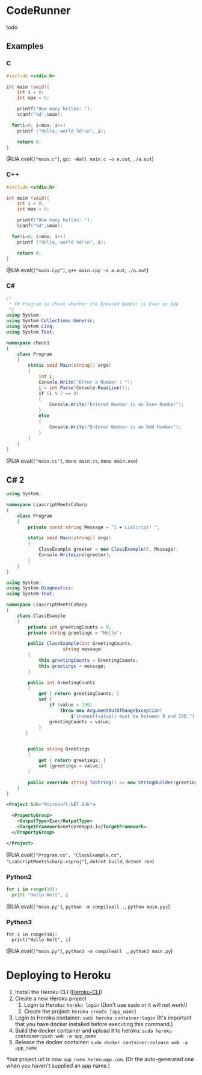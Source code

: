 <!--
author:   André Dietrich

email:    LiaScript@github.io

version:  0.0.1

language: en

narrator: US English Female

comment:  This template allows to run C, C++, C# code on a server, while
          communication with LiaScript-courses.

script:   https://cdn.jsdelivr.net/npm/phoenix-js@1.0.3/dist/glob/main.js

@LIA.eval: @LIA.eval_(@uid,`@0`,@1,@2)

@LIA.eval_
<script>
var hash = Math.random().toString(36).replace(/[^a-z]+/g, '')
var ROOT_SOCKET = 'wss://liarunner.herokuapp.com/socket'; // default path is /socket
var socket = new Socket(ROOT_SOCKET);
socket.connect(); // connect
var chan = socket.channel("lia:"+hash);

chan.on("service", (e) => {
  if (e.message.stderr)
    console.error(e.message.stderr)
  else if (e.message.stdout) {
    if (!e.message.stdout.startsWith("Warning: cannot switch "))
      console.log(e.message.stdout)
  }
  else if (e.message.exit) {
    console.debug(e.message.exit)
    send.lia("LIA: stop")
  }
})

var order = @1
var files = {}


if (order[0])
  files[order[0]] = `@input(0)`
if (order[1])
  files[order[1]] = `@input(1)`
if (order[2])
  files[order[2]] = `@input(2)`
if (order[3])
  files[order[3]] = `@input(3)`
if (order[4])
  files[order[4]] = `@input(4)`
if (order[5])
  files[order[5]] = `@input(5)`
if (order[6])
  files[order[6]] = `@input(6)`
if (order[7])
  files[order[7]] = `@input(7)`
if (order[8])
  files[order[8]] = `@input(8)`
if (order[9])
  files[order[9]] = `@input(9)`


chan.join()
.receive("ok", (e) => {
    chan.push("lia", {event_id: "@0", message: {start: "CodeRunner", settings: null}})
    .receive("ok", (e) => {
        chan.push("lia", {event_id: "@0", message: {files: files}})
        .receive("ok", (e) => {
            console.debug(e.message)
            chan.push("lia", {event_id: "@0", message: {compile: @2, order: order}})
            .receive("ok", (e) => {
                console.debug(e.message)
                chan.push("lia", {event_id: "@0", message: {execute: @3}})
                .receive("ok", (e) => {
                    //console.debug(e.message)
                    //console.clear()
                    send.lia("LIA: terminal")
                })
                .receive("error", (e) => {
                    console.err("could not start application => ", e)
                    chan.push("lia", {event_id: "@0", message: {stop: ""}})
                    send.lia("LIA: stop")
                })
            })
            .receive("error", (e) => {
                send.lia(e.message, e.details, false)
                chan.push("lia", {event_id: "@0", message: {stop: ""}})
                send.lia("LIA: stop")
            })
        })
        .receive("error", (e) => {
            lia.error("could not setup files => ", e)
            chan.push("lia", {event_id: "@0", message: {stop: ""}})
            send.lia("LIA: stop")
        })
    })
    .receive("error", (e) => {
        lia.error("could not start service => ", e)
        chan.push("lia", {event_id: "@0", message: {stop: ""}})
        send.lia("LIA: stop")
    })
})
.receive("error", (e) => { lia.error("channel join => ", e); });


send.handle("input", (e) => {
    chan.push("lia", {event_id: "@0", message: {input: e}})
})
send.handle("stop",  (e) => {
    chan.push("lia", {event_id: "@0", message: {stop: ""}})
});


"LIA: wait"
</script>


@end
-->

# CodeRunner

todo

## Examples


### C


```c
#include <stdio.h>

int main (void){
	int i = 0;
	int max = 0;

	printf("How many hellos: ");
	scanf("%d",&max);

  for(i=0; i<max; i++)
    printf ("Hello, world %d!\n", i);

	return 0;
}
```
@LIA.eval(`["main.c"]`, `gcc -Wall main.c -o a.out`, `./a.out`)


### C++


```c
#include <stdio.h>

int main (void){
	int i = 0;
	int max = 0;

	printf("How many hellos: ");
	scanf("%d",&max);

  for(i=0; i<max; i++)
    printf ("Hello, world %d!\n", i);

	return 0;
}
```
@LIA.eval(`["main.cpp"]`, `g++ main.cpp -o a.out`, `./a.out`)

### C#


```csharp
/*
 * C# Program to Check whether the Entered Number is Even or Odd
 */
using System;
using System.Collections.Generic;
using System.Linq;
using System.Text;

namespace check1
{
    class Program
    {
        static void Main(string[] args)
        {
            int i;
            Console.Write("Enter a Number : ");
            i = int.Parse(Console.ReadLine());
            if (i % 2 == 0)
            {
                Console.Write("Entered Number is an Even Number");
            }
            else
            {
                Console.Write("Entered Number is an Odd Number");
            }
        }
    }
}
```
@LIA.eval(`["main.cs"]`, `mono main.cs`, `mono main.exe`)


## C# 2



```csharp           Program.cs
using System;

namespace LiascriptMeetsCsharp
{
    class Program
    {
        private const string Message = "I ❤ LiaScript! ";

        static void Main(string[] args)
        {
            ClassExample greeter = new ClassExample(5, Message);
            Console.WriteLine(greeter);
        }
    }
}
```
```csharp           -ClassExample.cs
using System;
using System.Diagnostics;
using System.Text;

namespace LiascriptMeetsCsharp
{
    class ClassExample
    {
        private int greetingCounts = 0;
        private string greetings = "Hello";

        public ClassExample(int GreetingCounts,
                     string message)
        {
            this.greetingCounts = GreetingCounts;
            this.greetings = message;
        }

        public int GreetingCounts
        {
            get { return greetingCounts; }
            set {
                if (value > 100)
                    throw new ArgumentOutOfRangeException(
                        $"{nameof(value)} must be between 0 and 100.");
                greetingCounts = value;
            }
       }


        public string Greetings
        {
            get { return greetings; }
            set {greetings = value;}
        }

        public override string ToString() => new StringBuilder(greetings.Length * greetingCounts).Insert(0, greetings, greetingCounts).ToString();
    }
}
```
``` xml           -LiaScriptMeetsScharp.csproj
<Project Sdk="Microsoft.NET.Sdk">

  <PropertyGroup>
    <OutputType>Exe</OutputType>
    <TargetFramework>netcoreapp3.1</TargetFramework>
  </PropertyGroup>

</Project>
```
@LIA.eval(`["Program.cs", "ClassExample.cs", "LiaScriptMeetsScharp.csproj"]`, `dotnet build`, `dotnet run`)

### Python2


```python
for i in range(10):
  print "Hallo Welt", i
```
@LIA.eval(`["main.py"]`, `python -m compileall .`, `python main.pyc`)


### Python3


```pythong
for i in range(10):
  print("Hallo Welt", i)
```
@LIA.eval(`["main.py"]`, `python3 -m compileall .`, `python3 main.py`)



# Deploying to Heroku

1. Install the Heroku CLI ([Heroku-CLI](https://devcenter.heroku.com/articles/heroku-cli))
2. Create a new Heroku project
    1. Login to Heroku: `heroku login` (Don't use sudo or it will not work!)
    2. Create the project: `heroku create [app_name]`
3. Login to Heroku container: `sudo heroku container:login` (It's important that you have docker installed before executing this command.)
4. Build the docker container and upload it to heroku: `sudo heroku container:push web -a app_name`
5. Release the docker container: `sudo docker container:release web -a app_name`

Your project url is now `app_name.herokuapp.com`. (Or the auto-generated one when you haven't supplied an app name.)
